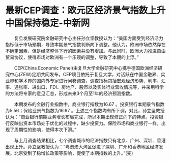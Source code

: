 # 最新CEP调查：欧元区经济景气指数上升 中国保持稳定-中新网

　　复旦发展研究院金融研究中心主任孙立坚教授认为：“美国方面受到经济活力指标低于市场预期，导致本期景气指数判断向下调整。他认为，欧洲市场依然存在不确定因素，但是经济整体下行的因素并没有增加。与此同时，欧洲大力推进自由贸易协议，使得市场对欧洲有一个乐观的调整，导致了本期的上浮。”

　　CEP(China Economic Panel)由复旦大学金融研究中心携手德国欧洲经济研究中心(ZEW)定期共同发布。CEP项目依托于复旦大学，对活跃在中国金融界、实业界和学术界的国内外专家进行问卷调查，调查指标包括宏观经济形势、利率、汇率、通胀率、进出口、FDI、房地产、股市以及实体行业营收情况等，并采用科学的方法将专家的意见汇总，形成未来3个月至1年的经济预测指数。

　　本期发布的金融行业指数中，商业银行指数为16.67 。投资银行本期景气指数为5.56；保险业景气指数为16.67  。上述三个指数均有所下调，对此，孙立坚教授认为：“商业银行前期业务增长布局完成，所以本期出现修正向下的特点。投资银行反映出资本市场处于优化的过程中，缺少投资力。保险市场和商业银行一样，出现了周期性的影响，使得本次下滑。”

　　与上月调查结果相比，七个调查城市的经济指数只有北京、广州、深圳、香港出现上升。孙立坚教授认为：“粤港澳大湾区促进了深圳、广州和香港地区经济发展。北京受到了稳增长政策等影响，促使了本期指数的上升。”(完)
